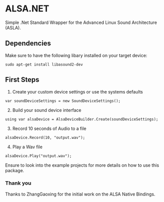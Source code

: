 # ALSA.NET
Simple .Net Standard Wrapper for the Advanced Linux Sound Architecture (ASLA).

## Dependencies
Make sure to have the following libary installed on your target device:

`sudo apt-get install libasound2-dev`

## First Steps
1. Create your custom device settings or use the systems defaults
```
var soundDeviceSettings = new SoundDeviceSettings();
```

2. Build your sound device interface
```
using var alsaDevice = AlsaDeviceBuilder.Create(soundDeviceSettings);
```

3. Record 10 seconds of Audio to a file
```
alsaDevice.Record(10, "output.wav");
```

4. Play a Wav file
```
alsaDevice.Play("output.wav");
```

Ensure to look into the example projects for more details on how to use this package.

### Thank you
Thanks to ZhangGaoxing for the initial work on the ALSA Native Bindings.
